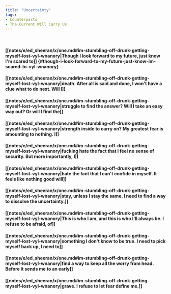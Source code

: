 ```yaml
---
title: "Uncertainty"
tags:
- Counterparts
- The Current Will Carry Us
---
```

&nbsp;
#### [[notes/e/ed_sheeran/x/one.md#im-stumbling-off-drunk-getting-myself-lost-vyl-wnanory|Though I look forward to my future, just know I'm scared to]] {#though-i-look-forward-to-my-future-just-know-im-scared-to-vyl-wnanory}
#### [[notes/e/ed_sheeran/x/one.md#im-stumbling-off-drunk-getting-myself-lost-vyl-wnanory|death. After all is said and done, I won't have a clue what to do next. Will I]]
#### [[notes/e/ed_sheeran/x/one.md#im-stumbling-off-drunk-getting-myself-lost-vyl-wnanory|struggle to find the answer? Will I take an easy way out? Or will I find the]]
#### [[notes/e/ed_sheeran/x/one.md#im-stumbling-off-drunk-getting-myself-lost-vyl-wnanory|strength inside to carry on? My greatest fear is amounting to nothing. I]]
#### [[notes/e/ed_sheeran/x/one.md#im-stumbling-off-drunk-getting-myself-lost-vyl-wnanory|fucking hate the fact that I feel no sense of security. But more importantly, I]]
#### [[notes/e/ed_sheeran/x/one.md#im-stumbling-off-drunk-getting-myself-lost-vyl-wnanory|hate the fact that I can't confide in myself. It feels like nothing good will]]
#### [[notes/e/ed_sheeran/x/one.md#im-stumbling-off-drunk-getting-myself-lost-vyl-wnanory|stay, unless I stay the same. I need to find a way to dissolve the uncertainty.]]
#### [[notes/e/ed_sheeran/x/one.md#im-stumbling-off-drunk-getting-myself-lost-vyl-wnanory|This is who I am, and this is who I'll always be. I refuse to be afraid, of]]
#### [[notes/e/ed_sheeran/x/one.md#im-stumbling-off-drunk-getting-myself-lost-vyl-wnanory|something I don't know to be true. I need to pick myself back up, I need to]]
#### [[notes/e/ed_sheeran/x/one.md#im-stumbling-off-drunk-getting-myself-lost-vyl-wnanory|find a way to keep all the worry from head. Before it sends me to an early]]
#### [[notes/e/ed_sheeran/x/one.md#im-stumbling-off-drunk-getting-myself-lost-vyl-wnanory|grave. I refuse to let fear define me.]]
